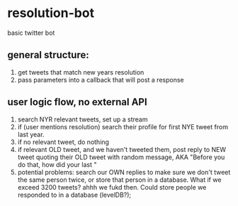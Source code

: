 # resolution-bot
basic twitter bot

## general structure:
1) get tweets that match new years resolution
2) pass parameters into a callback that will post a response

## user logic flow, no external API
1) search NYR relevant tweets, set up a stream
2) if (user mentions resolution) search their profile for first NYE tweet from last year.
3) if no relevant tweet, do nothing
4) if relevant OLD tweet, and we haven't tweeted them, post reply to NEW tweet quoting their OLD tweet with random message, AKA "Before you do that, how did your last "
5) potential problems: search our OWN replies to make sure we don't tweet the same person twice, or store that person in a database. What if we exceed 3200 tweets? ahhh we fukd then. Could store people we responded to in a database (levelDB?);